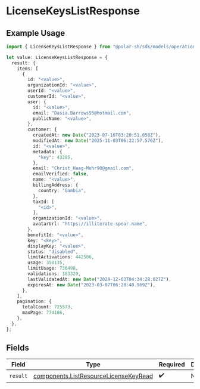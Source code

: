 # LicenseKeysListResponse

## Example Usage

```typescript
import { LicenseKeysListResponse } from "@polar-sh/sdk/models/operations/licensekeyslist.js";

let value: LicenseKeysListResponse = {
  result: {
    items: [
      {
        id: "<value>",
        organizationId: "<value>",
        userId: "<value>",
        customerId: "<value>",
        user: {
          id: "<value>",
          email: "Dasia.Barrows55@hotmail.com",
          publicName: "<value>",
        },
        customer: {
          createdAt: new Date("2023-07-16T03:20:51.058Z"),
          modifiedAt: new Date("2025-11-03T06:22:57.576Z"),
          id: "<value>",
          metadata: {
            "key": 43285,
          },
          email: "Christ_Haag-Mohr90@gmail.com",
          emailVerified: false,
          name: "<value>",
          billingAddress: {
            country: "Gambia",
          },
          taxId: [
            "<id>",
          ],
          organizationId: "<value>",
          avatarUrl: "https://illiterate-spear.name",
        },
        benefitId: "<value>",
        key: "<key>",
        displayKey: "<value>",
        status: "disabled",
        limitActivations: 442506,
        usage: 350135,
        limitUsage: 736498,
        validations: 183329,
        lastValidatedAt: new Date("2024-12-03T04:34:28.027Z"),
        expiresAt: new Date("2023-03-07T06:28:40.969Z"),
      },
    ],
    pagination: {
      totalCount: 725573,
      maxPage: 774186,
    },
  },
};
```

## Fields

| Field                                                                                          | Type                                                                                           | Required                                                                                       | Description                                                                                    |
| ---------------------------------------------------------------------------------------------- | ---------------------------------------------------------------------------------------------- | ---------------------------------------------------------------------------------------------- | ---------------------------------------------------------------------------------------------- |
| `result`                                                                                       | [components.ListResourceLicenseKeyRead](../../models/components/listresourcelicensekeyread.md) | :heavy_check_mark:                                                                             | N/A                                                                                            |